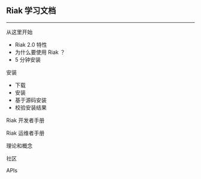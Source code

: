 

Riak 学习文档
-----------

----------


从这里开始

- Riak 2.0 特性
- 为什么要使用 Riak ？
- 5 分钟安装


安装

- 下载
- 安装
- 基于源码安装
- 校验安装结果


Riak 开发者手册

Riak 运维者手册

理论和概念

社区

APIs